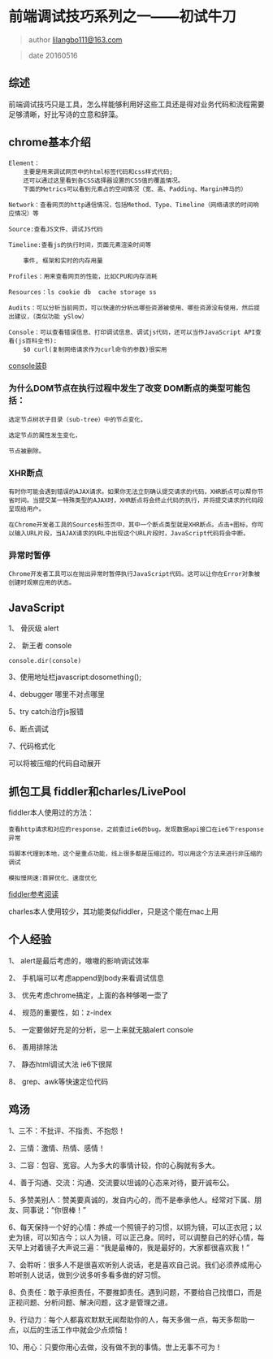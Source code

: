 # 前端调试技巧系列之一——初试牛刀

> author lilangbo111@163.com

> date  20160516

## 综述

前端调试技巧只是工具，怎么样能够利用好这些工具还是得对业务代码和流程需要足够清晰，好比写诗的立意和辞藻。

## chrome基本介绍

	Element：
		主要是用来调试网页中的html标签代码和css样式代码;
		还可以通过这里看到各CSS选择器设置的CSS值的覆盖情况。
		下面的Metrics可以看到元素占的空间情况（宽、高、Padding、Margin神马的）

	Network：查看网页的http通信情况，包括Method、Type、Timeline（网络请求的时间响应情况）等

	Source:查看JS文件、调试JS代码

	Timeline:查看js的执行时间，页面元素渲染时间等

		事件, 框架和实时的内存用量

	Profiles：用来查看网页的性能，比如CPU和内存消耗

	Resources：ls cookie db  cache storage ss

	Audits：可以分析当前网页，可以快速的分析出哪些资源被使用、哪些资源没有使用，然后提出建议，（类似功能 ySlow）

	Console：可以查看错误信息、打印调试信息、调试js代码，还可以当作JavaScript API查看(js百科全书):
		$0 curl(复制网络请求作为curl命令的参数)很实用

[console装B](http://www.cnblogs.com/Wayou/p/chrome-console-tips-and-tricks.html)


### 为什么DOM节点在执行过程中发生了改变 DOM断点的类型可能包括：

	选定节点树状子目录（sub-tree）中的节点变化，
	
	选定节点的属性发生变化，
	
	节点被删除。

### XHR断点

	有时你可能会遇到错误的AJAX请求。如果你无法立刻确认提交请求的代码，XHR断点可以帮你节省时间。当提交某一特殊类型的AJAX时，XHR断点将会终止代码的执行，并将提交请求的代码段呈现给用户。

	在Chrome开发者工具的Sources标签页中，其中一个断点类型就是XHR断点。点击+图标，你可以输入URL片段，当AJAX请求的URL中出现这个URL片段时，JavaScript代码将会中断。

### 异常时暂停

	Chrome开发者工具可以在抛出异常时暂停执行JavaScript代码。这可以让你在Error对象被创建时观察应用的状态。


## JavaScript

1、 骨灰级 alert

2、 新王者 console
	
	console.dir(console)

3、使用地址栏javascript:dosomething();

4、debugger
	哪里不对点哪里

5、try catch治疗js报错

6、断点调试

7、代码格式化

可以将被压缩的代码自动展开

## 抓包工具 fiddler和charles/LivePool

fiddler本人使用过的方法：
	
	查看http请求和对应的response，之前查过ie6的bug，发现数据api接口在ie6下response异常

	将脚本代理到本地，这个是重点功能，线上很多都是压缩过的，可以用这个方法来进行非压缩的调试

	模拟慢网速:首屏优化、速度优化

[fiddler参考阅读](http://my.oschina.net/leejun2005/blog/151103)

charles本人使用较少，其功能类似fiddler，只是这个能在mac上用



## 个人经验

1、 alert是最后考虑的，嗷嗷的影响调试效率

2、 手机端可以考虑append到body来看调试信息

3、 优先考虑chrome搞定，上面的各种够喝一壶了

4、 规范的重要性，如：z-index

5、 一定要做好充足的分析，忌一上来就无脑alert console

6、 善用排除法

7、 静态html调试大法 ie6下很屌

8、 grep、awk等快速定位代码

## 鸡汤

1、三不：不批评、不指责、不抱怨！ 

2、三情：激情、热情、感情！

3、二容：包容、宽容。人为多大的事情计较，你的心胸就有多大。

4、善于沟通、交流：沟通、交流要以坦诚的心态来对待，要开诚布公。 

5、多赞美别人：赞美要真诚的，发自内心的，而不是奉承他人。经常对下属、朋友、同事说：“你很棒！” 

6、每天保持一个好的心情：养成一个照镜子的习惯，以铜为镜，可以正衣冠；以史为镜，可以知古今；以人为镜，可以正己身。同时，可以调整自己的好心情，每天早上对着镜子大声说三遍：“我是最棒的，我是最好的，大家都很喜欢我！” 

7、会聆听：很多人不是很喜欢听别人说话，老是喜欢自己说。我们必须养成用心聆听别人说话，做到少说多听多看多做的好习惯。 

8、负责任：敢于承担责任，不要推卸责任。遇到问题，不要给自己找借口，而是正视问题、分析问题、解决问题，这才是管理之道。 

9、行动力：每个人都喜欢默默无闻帮助你的人，每天多做一点，每天多帮助一点，以后的生活工作中就会少点烦恼！ 

10、用心：只要你用心去做，没有做不到的事情。世上无事不可为！

